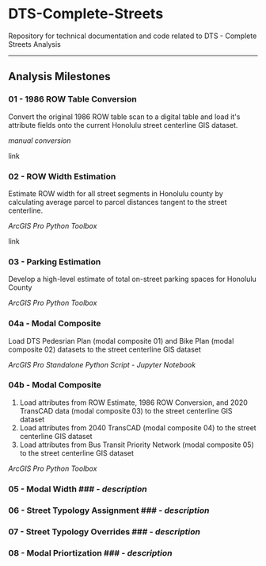 # DTS-Complete-Streets
Repository for technical documentation and code related to DTS - Complete Streets Analysis

---

## Analysis Milestones

### 01 - 1986 ROW Table Conversion ###

Convert the original 1986 ROW table scan to a digital table and load it's attribute fields onto the current Honolulu street centerline GIS dataset.

*manual conversion*

link



### 02 - ROW Width Estimation ###

Estimate ROW width for all street segments in Honolulu county by calculating average parcel to parcel distances tangent to the street centerline.

*ArcGIS Pro Python Toolbox*

link

### 03 - Parking Estimation ###

Develop a high-level estimate of total on-street parking spaces for Honolulu County

*ArcGIS Pro Python Toolbox*

### 04a - Modal Composite ###

Load DTS Pedesrian Plan (modal composite 01) and Bike Plan (modal composite 02) datasets to the street centerline GIS dataset

*ArcGIS Pro Standalone Python Script - Jupyter Notebook*

### 04b - Modal Composite ##

1. Load attributes from ROW Estimate, 1986 ROW Conversion, and 2020 TransCAD data (modal composite 03) to the street centerline GIS dataset
2. Load attributes from 2040 TransCAD (modal composite 04) to the street centerline GIS dataset
3. Load attributes from Bus Transit Priority Network (modal composite 05) to the street centerline GIS dataset

*ArcGIS Pro Python Toolbox*

### 05 - Modal Width ### - *description*

### 06 - Street Typology Assignment ### - *description*

### 07 - Street Typology Overrides ### - *description*

### 08 - Modal Priortization ### - *description*

